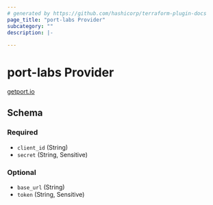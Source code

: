 ```yaml
---
# generated by https://github.com/hashicorp/terraform-plugin-docs
page_title: "port-labs Provider"
subcategory: ""
description: |-
  
---
```


# port-labs Provider

[getport.io](https://getport.io)



<!-- schema generated by tfplugindocs -->
## Schema

### Required

- `client_id` (String)
- `secret` (String, Sensitive)

### Optional

- `base_url` (String)
- `token` (String, Sensitive)

